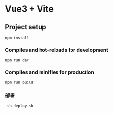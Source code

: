 # Vue3 + Vite

## Project setup

```
npm install
```

### Compiles and hot-reloads for development

```
npm run dev
```

### Compiles and minifies for production

```
npm run build
```
### 部署
```
 sh deploy.sh
```